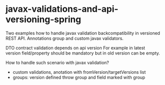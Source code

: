 # javax-validations-and-api-versioning-spring
Two examples how to handle javax validation backcompatibility in versioned REST API. Annotations group and custom javax validators.

DTO contract validation depends on api version
For example in latest version field/property should be mandatory but in old version can be empty.

How to handle such scenario with javax validation?
- custom validations, anotation with fromVersion/targetVersions list
- groups: version defined throw group and field marked with group

